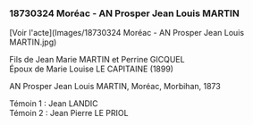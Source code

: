 ### 18730324 Moréac - AN Prosper Jean Louis MARTIN

[Voir l'acte](Images/18730324 Moréac - AN Prosper Jean Louis MARTIN.jpg)

Fils de Jean Marie MARTIN et Perrine GICQUEL  
Époux de Marie Louise LE CAPITAINE (1899)

AN Prosper Jean Louis MARTIN, Moréac, Morbihan, 1873

Témoin 1 : Jean LANDIC  
Témoin 2 : Jean Pierre LE PRIOL